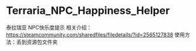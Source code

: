 # Terraria_NPC_Happiness_Helper
泰拉瑞亚 NPC快乐度提示
相关介绍：
https://steamcommunity.com/sharedfiles/filedetails/?id=2565127838
使用方法：丢到资源包文件夹
